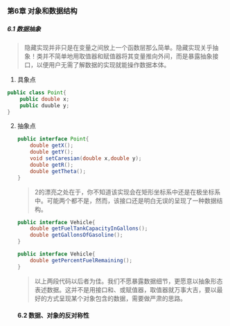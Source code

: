 ### 第6章 对象和数据结构

##### 6.1 数据抽象

> 隐藏实现并非只是在变量之间放上一个函数层那么简单。隐藏实现关乎抽象！类并不简单地用取值器和赋值器将其变量推向外间，而是暴露抽象接口，以便用户无需了解数据的实现就能操作数据本体。

1. 具象点

```java
public class Point{
    public double x;
    public duuble y;
}
```

2. 抽象点

   ```java
   public interface Point{
       double getX();
       double getY();
       void setCaresian(double x,double y);
       double getR();
       double getTheta();
   }
   ```

   > 2的漂亮之处在于，你不知道该实现会在矩形坐标系中还是在极坐标系中。可能两个都不是，然而，该接口还是明白无误的呈现了一种数据结构。

   ```java
   public interface Vehicle{
       double getFuelTankCapacityInGallons();
       double getGallonsOfGasoline();
   }
   ```

   ```java
   public interface Vehicle{
       double getPercentFuelRemaining();
   }
   ```

   > 以上两段代码以后者为佳。我们不愿暴露数据细节，更愿意以抽象形态表述数据。这并不是用接口和、或赋值器，取值器就万事大吉，要以最好的方式呈现某个对象包含的数据，需要做严肃的思路。

   #### 6.2 数据、对象的反对称性

   



